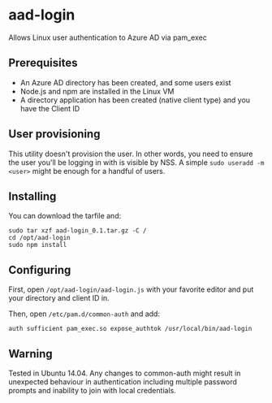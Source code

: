 # aad-login

Allows Linux user authentication to Azure AD via pam_exec

## Prerequisites

* An Azure AD directory has been created, and some users exist
* Node.js and npm are installed in the Linux VM
* A directory application has been created (native client type) and you have the Client ID

## User provisioning

This utility doesn't provision the user. In other words, you need to ensure the user
you'll be logging in with is visible by NSS. A simple `sudo useradd -m <user>` might
be enough for a handful of users.

## Installing

You can download the tarfile and:

    sudo tar xzf aad-login_0.1.tar.gz -C /
    cd /opt/aad-login
    sudo npm install

## Configuring

First, open `/opt/aad-login/aad-login.js` with your favorite editor and put your directory
and client ID in.

Then, open `/etc/pam.d/common-auth` and add:

    auth sufficient pam_exec.so expose_authtok /usr/local/bin/aad-login

## Warning

Tested in Ubuntu 14.04. Any changes to common-auth might result in unexpected behaviour in
authentication including multiple password prompts and inability to join with local credentials.
